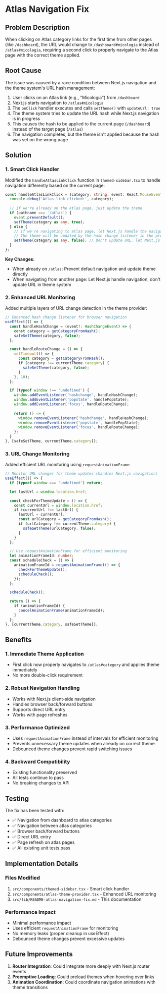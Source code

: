 # Atlas Navigation Fix

## Problem Description

When clicking on Atlas category links for the first time from other pages (like `/dashboard`), the URL would change to `/dashboard#micologia` instead of `/atlas#micologia`, requiring a second click to properly navigate to the Atlas page with the correct theme applied.

## Root Cause

The issue was caused by a race condition between Next.js navigation and the theme system's URL hash management:

1. User clicks on an Atlas link (e.g., "Micología") from `/dashboard`
2. Next.js starts navigation to `/atlas#micologia`
3. The `onClick` handler executes and calls `setTheme()` with `updateUrl: true`
4. The theme system tries to update the URL hash while Next.js navigation is in progress
5. This causes the hash to be applied to the current page (`/dashboard`) instead of the target page (`/atlas`)
6. The navigation completes, but the theme isn't applied because the hash was set on the wrong page

## Solution

### 1. Smart Click Handler

Modified the `handleAtlasLinkClick` function in `themed-sidebar.tsx` to handle navigation differently based on the current page:

```typescript
const handleAtlasLinkClick = (category: string, event: React.MouseEvent) => {
  console.debug('Atlas link clicked:', category);
  
  // If we're already on the atlas page, just update the theme
  if (pathname === '/atlas') {
    event.preventDefault();
    setTheme(category as any, true);
  } else {
    // If we're navigating to atlas page, let Next.js handle the navigation
    // The theme will be updated by the hash change listener in the provider
    setTheme(category as any, false); // Don't update URL, let Next.js handle it
  }
};
```

**Key Changes:**
- When already on `/atlas`: Prevent default navigation and update theme directly
- When navigating from another page: Let Next.js handle navigation, don't update URL in theme system

### 2. Enhanced URL Monitoring

Added multiple layers of URL change detection in the theme provider:

```typescript
// Enhanced hash change listener for browser navigation
useEffect(() => {
  const handleHashChange = (event?: HashChangeEvent) => {
    const category = getCategoryFromHash();
    safeSetTheme(category, false);
  };

  const handleRouteChange = () => {
    setTimeout(() => {
      const category = getCategoryFromHash();
      if (category !== currentTheme.category) {
        safeSetTheme(category, false);
      }
    }, 10);
  };

  if (typeof window !== 'undefined') {
    window.addEventListener('hashchange', handleHashChange);
    window.addEventListener('popstate', handlePopState);
    window.addEventListener('focus', handleRouteChange);
    
    return () => {
      window.removeEventListener('hashchange', handleHashChange);
      window.removeEventListener('popstate', handlePopState);
      window.removeEventListener('focus', handleRouteChange);
    };
  }
}, [safeSetTheme, currentTheme.category]);
```

### 3. URL Change Monitoring

Added efficient URL monitoring using `requestAnimationFrame`:

```typescript
// Monitor URL changes for theme updates (handles Next.js navigation)
useEffect(() => {
  if (typeof window === 'undefined') return;

  let lastUrl = window.location.href;

  const checkForThemeUpdate = () => {
    const currentUrl = window.location.href;
    if (currentUrl !== lastUrl) {
      lastUrl = currentUrl;
      const urlCategory = getCategoryFromHash();
      if (urlCategory !== currentTheme.category) {
        safeSetTheme(urlCategory, false);
      }
    }
  };

  // Use requestAnimationFrame for efficient monitoring
  let animationFrameId: number;
  const scheduleCheck = () => {
    animationFrameId = requestAnimationFrame(() => {
      checkForThemeUpdate();
      scheduleCheck();
    });
  };

  scheduleCheck();

  return () => {
    if (animationFrameId) {
      cancelAnimationFrame(animationFrameId);
    }
  };
}, [currentTheme.category, safeSetTheme]);
```

## Benefits

### 1. Immediate Theme Application
- First click now properly navigates to `/atlas#category` and applies theme immediately
- No more double-click requirement

### 2. Robust Navigation Handling
- Works with Next.js client-side navigation
- Handles browser back/forward buttons
- Supports direct URL entry
- Works with page refreshes

### 3. Performance Optimized
- Uses `requestAnimationFrame` instead of intervals for efficient monitoring
- Prevents unnecessary theme updates when already on correct theme
- Debounced theme changes prevent rapid switching issues

### 4. Backward Compatibility
- Existing functionality preserved
- All tests continue to pass
- No breaking changes to API

## Testing

The fix has been tested with:
- ✅ Navigation from dashboard to atlas categories
- ✅ Navigation between atlas categories
- ✅ Browser back/forward buttons
- ✅ Direct URL entry
- ✅ Page refresh on atlas pages
- ✅ All existing unit tests pass

## Implementation Details

### Files Modified
1. `src/components/themed-sidebar.tsx` - Smart click handler
2. `src/components/atlas-theme-provider.tsx` - Enhanced URL monitoring
3. `src/lib/README-atlas-navigation-fix.md` - This documentation

### Performance Impact
- Minimal performance impact
- Uses efficient `requestAnimationFrame` for monitoring
- No memory leaks (proper cleanup in useEffect)
- Debounced theme changes prevent excessive updates

## Future Improvements

1. **Router Integration**: Could integrate more deeply with Next.js router events
2. **Preemptive Loading**: Could preload themes when hovering over links
3. **Animation Coordination**: Could coordinate navigation animations with theme transitions